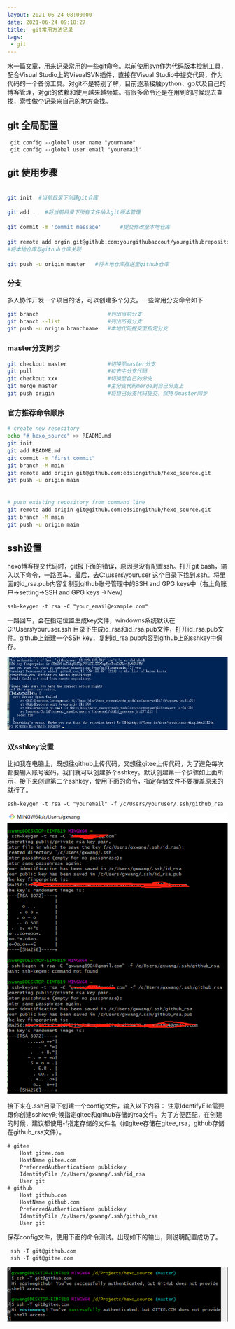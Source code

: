 ```yaml
---
layout: 2021-06-24 08:00:00
date: 2021-06-24 09:18:27
title:  git常用方法记录
tags: 
 - git
---
```


水一篇文章，用来记录常用的一些git命令。以前使用svn作为代码版本控制工具，配合Visual Studio上的VisualSVN插件，直接在Visual Studio中提交代码，作为代码的一个备份工具。对git不是特别了解，目前逐渐接触python、go以及自己的博客管理，对git的依赖和使用越来越频繁。有很多命令还是在用到的时候现去查找，索性做个记录来自己的地方查找。

## git 全局配置

```
 git config --global user.name "yourname"
 git config --global user.email "youremail"
```

<!--more-->

## git 使用步骤

``` bash

git init  #当前目录下创建git仓库

git add .   #将当前目录下所有文件纳入git版本管理

git commit -m 'commit message'      #提交修改至本地仓库

git remote add orgin git@github.com:yourgithubaccout/yourgithubrepository.git
#将本地仓库与github仓库关联

git push -u origin master   #将本地仓库推送至github仓库
```
### 分支
多人协作开发一个项目的话，可以创建多个分支。一些常用分支命令如下

``` bash
git branch                      #列出当前分支
git branch --list               #列出所有分支
git push -u origin branchname   #本地代码提交至指定分支
```
### master分支同步

``` bash
git checkout master             #切换至master分支
git pull                        #拉去主分支代码
git checkout xxx                #切换至自己的分支
git merge master                #主分支代码merge到自己分支上
git push origin                 #将自己分支代码提交，保持与master同步
```

### 官方推荐命令顺序

``` bash
# create new repository
echo "# hexo_source" >> README.md
git init
git add README.md
git commit -m "first commit"
git branch -M main
git remote add origin git@github.com:edsiongithub/hexo_source.git
git push -u origin main


# push existing repository from command line
git remote add origin git@github.com:edsiongithub/hexo_source.git
git branch -M main
git push -u origin main
```


## ssh设置

hexo博客提交代码时，git报下面的错误，原因是没有配置ssh。打开git bash，输入以下命令，一路回车。最后，去C:\users\youruser 这个目录下找到.ssh。将里面的id_rsa.pub内容复制到github账号管理中的SSH and GPG keys中（右上角账户->setting->SSH and GPG keys ->New）

```
ssh-keygen -t rsa -C "your_email@example.com"
```
一路回车，会在指定位置生成key文件，windowns系统默认在C:\Users\youruser\.ssh 目录下生成id_rsa和id_rsa.pub文件，打开id_rsa.pub文件。github上新建一个SSH key，复制id_rsa.pub内容到github上的sshkey中保存。

![git上传报错](https://raw.githubusercontent.com/edsiongithub/blogimages/master/20210624/error.png)


### 双sshkey设置

比如我在电脑上，既想往github上传代码，又想往gitee上传代码，为了避免每次都要输入账号密码，我们就可以创建多个sshkey。默认创建第一个步骤如上面所示，接下来创建第二个sshkey，使用下面的命令，指定存储文件不要覆盖原来的就行了。

```
ssh-keygen -t rsa -C "youremail" -f /c/Users/youruser/.ssh/github_rsa
```
![双sshkey](https://raw.githubusercontent.com/edsiongithub/blogimages/master/20210624/%E5%8F%8Csshkey.png)

接下来在.ssh目录下创建一个config文件，输入以下内容：
注意IdentifyFile需要跟你创建sshkey时候指定gitee和github存储的rsa文件。为了方便匹配，在创建的时候，建议都使用-f指定存储的文件名（如gitee存储在gitee_rsa，github存储在github_rsa文件）。
```
# gitee
    Host gitee.com
    HostName gitee.com
    PreferredAuthentications publickey
    IdentityFile /c/Users/gxwang/.ssh/id_rsa    
    User git
# github
    Host github.com
    HostName github.com
    PreferredAuthentications publickey
    IdentityFile /c/Users/gxwang/.ssh/github_rsa
    User git

```
保存config文件，使用下面的命令测试。出现如下的输出，则说明配置成功了。
```
 ssh -T git@github.com
 ssh -T git@gitee.com
```
![测试ssh链接成功](https://raw.githubusercontent.com/edsiongithub/blogimages/master/20210624/ssh%E6%B5%8B%E8%AF%95.png)



